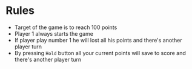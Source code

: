 # Rules
 
- Target of the game is to reach 100 points
- Player 1 always starts the game
- If player play number 1 he will lost all his points and there's another player turn
- By pressing `Hold` button all your current points will save to score and there's another player turn


